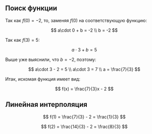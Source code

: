 ## Поиск функции

Так как $f(0) = -2$, то, заменяя $f(0)$ на соответствующую функцию:

$$ a\cdot 0 + b = -2 \\ b = -2 $$

Так как $f(3) = 5$:

$$ a\cdot 3 + b = 5 $$

Выше уже выяснили, что $b=-2$, поэтому:

$$ a\cdot 3 - 2 = 5 \\ a\cdot 3 = 7 \\ a = \frac{7}{3} $$

Итак, искомая функция имеет вид:

$$ f(x) = \frac{7}{3}x - 2 $$

## Линейная интерполяция

$$ f(1) = \frac{7}{3} - 2 = \frac{1}{3} $$

$$ f(2) = \frac{14}{3} - 2 = \frac{8}{3} $$